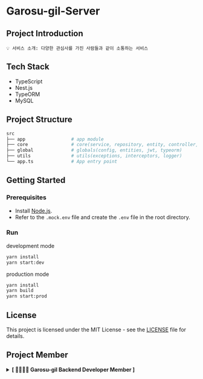 # Garosu-gil-Server

## Project Introduction

```
💡 서비스 소개: 다양한 관심사를 가진 사람들과 같이 소통하는 서비스
```

## Tech Stack

- TypeScript
- Nest.js
- TypeORM
- MySQL

## Project Structure

```bash
src
├── app                 # app module
├── core                # core(service, repository, entity, controller, module, dto logic)
├── global              # globals(config, entities, jwt, typeorm)
├── utils               # utils(exceptions, interceptors, logger)
└── app.ts              # App entry point
```

## Getting Started

### Prerequisites

- Install [Node.js](https://nodejs.org/).
- Refer to the `.mock.env` file and create the `.env` file in the root directory.

### Run

development mode

```bash
yarn install
yarn start:dev
```

production mode

```bash
yarn install
yarn build
yarn start:prod
```

## License

This project is licensed under the MIT License - see the [LICENSE](./LICENSE) file for details.

## Project Member

<details>
<summary><b>[ 👨‍👩‍👦‍👦 Garosu-gil Backend Developer Member ]</b> </summary>
<div markdown="1">

<details>
<summary>⌨️ Backend Developer ⌨️</summary>
<div class="Backend-developer">

| ![skmn3](https://images.weserv.nl/?url=https://avatars.githubusercontent.com/u/81291090?s=400&v=4"?v=4&h=250&w=250&fit=cover&mask=circle&maxage=7d) | ![over1234](https://images.weserv.nl/?url=https://avatars.githubusercontent.com/u/80248568?v=4"?v=4&h=250&w=250&fit=cover&mask=circle&maxage=7d) |
| :-------------------------------------------------------------------------------------------------------------------------------------------------: | :--------------------------------------------------------------------------------------------------------------------------------------------: |
|                                                         [박상진](https://github.com/skmn3)                                                          |                                                      [정현우](https://github.com/over1234)                                                       |

</div>
</details>
